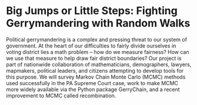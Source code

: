 # Big Jumps or Little Steps: Fighting Gerrymandering with Random Walks

Political gerrymandering is a complex and pressing threat to our system of government.  At the heart of our difficulties to fairly divide ourselves in voting district lies a math problem – how do we measure fairness? How can we use that measure to help draw fair district boundaries?  Our project is part of nationwide collaboration of mathematicians, demographers, lawyers, mapmakers, political leaders, and citizens attempting to develop tools for this purpose.  We will survey Markov Chain Monte Carlo (MCMC) methods used successfully in the PA Supreme Court case, work to make MCMC more widely available via the Python package GerryChain, and a recent improvement to MCMC called recombination. 
